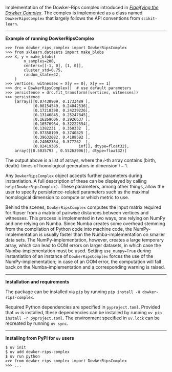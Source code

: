 Implementation of the Dowker-Rips complex introduced in [<em>Flagifying the Dowker Complex</em>](TODO).
The complex is implemented as a class named `DowkerRipsComplex` that largely follows the API conventions from `scikit-learn`.

---

__Example of running DowkerRipsComplex__

```
>>> from dowker_rips_complex import DowkerRipsComplex
>>> from sklearn.datasets import make_blobs
>>> X, y = make_blobs(
        n_samples=200,
        centers=[[-1, 0], [1, 0]],
        cluster_std=0.75,
        random_state=42,
    )
>>> vertices, witnesses = X[y == 0], X[y == 1]
>>> drc = DowkerRipsComplex()  # use default parameters
>>> persistence = drc.fit_transform([vertices, witnesses])
>>> persistence
    [array([[0.07438909, 0.1733489 ],
            [0.08154549, 0.24042536],
            [0.17218398, 0.24239226],
            [0.13146845, 0.25247845],
            [0.16269606, 0.2926637 ],
            [0.10576964, 0.32222554],
            [0.1382231 , 0.358332  ],
            [0.07358199, 0.3740825 ],
            [0.39632082, 0.4189592 ],
            [0.24082384, 0.577262  ],
            [0.02419385,        inf]], dtype=float32),
    array([[0.5035793 , 0.55263996]], dtype=float32)]
```

The output above is a list of arrays, where the $i$-th array contains (birth, death)-times of homological generators in dimension $i-1$.

Any `DowkerRipsComplex` object accepts further parameters during instantiation.
A full description of these can be displayed by calling `help(DowkerRipsComplex)`.
These parameters, among other things, allow the user to specify persistence-related parameters such as the maximal homological dimension to compute or which metric to use.

Behind the scenes, `DowkerRipsComplex` computes the input matrix required for Ripser from a matrix of pairwise distances between vertices and witnesses.
This process is implemented in two ways, one relying on NumPy and one relying on Numba.
Since Numba creates some overhead stemming from the compilation of Python code into machine code, the NumPy-implementation is usually faster than the Numba-implementation on smaller data sets.
The NumPy-implementation, however, creates a large temporary array, which can lead to OOM errors on larger datasets, in which case the Numba-implementation must be used.
Setting `use_numpy=True` during instantiation of an instance of `DowkerRipsComplex` forces the use of the NumPy-implementation; in case of an OOM error, the computation will fall back on the Numba-implementation and a corresponding warning is raised.

---

__Installation and requirements__

The package can be installed via `pip` by running `pip install -U dowker-rips-complex`.

Required Python dependencies are specified in `pyproject.toml`. Provided that `uv` is installed, these dependencies can be installed by running `uv pip install -r pyproject.toml`. The environment specified in `uv.lock` can be recreated by running `uv sync`.

---

__Installing from PyPI for `uv` users__

```
$ uv init
$ uv add dowker-rips-complex
$ uv run python
>>> from dowker-rips-complex import DowkerRipsComplex
>>> ...
```
